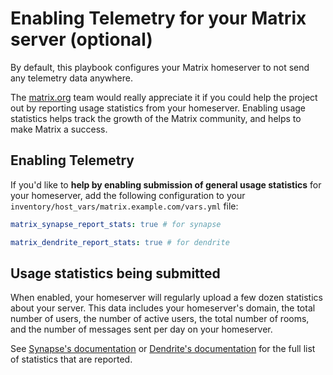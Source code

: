 <!--
SPDX-FileCopyrightText: 2024 MDAD Team and contributors

SPDX-License-Identifier: AGPL-3.0-or-later
-->

# Enabling Telemetry for your Matrix server (optional)

By default, this playbook configures your Matrix homeserver to not send any telemetry data anywhere.

The [matrix.org](https://matrix.org) team would really appreciate it if you could help the project out by reporting usage statistics from your homeserver. Enabling usage statistics helps track the growth of the Matrix community, and helps to make Matrix a success.

## Enabling Telemetry

If you'd like to **help by enabling submission of general usage statistics** for your homeserver, add the following configuration to your `inventory/host_vars/matrix.example.com/vars.yml` file:

```yaml
matrix_synapse_report_stats: true # for synapse

matrix_dendrite_report_stats: true # for dendrite
```

## Usage statistics being submitted

When enabled, your homeserver will regularly upload a few dozen statistics about your server. This data includes your homeserver's domain, the total number of users, the number of active users, the total number of rooms, and the number of messages sent per day on your homeserver.

See [Synapse's documentation](https://github.com/element-hq/synapse/blob/develop/docs/usage/administration/monitoring/reporting_homeserver_usage_statistics.md#available-statistics) or [Dendrite's documentation](https://github.com/matrix-org/dendrite/blob/main/docs/FAQ.md#what-is-being-reported-when-enabling-phone-home-statistics) for the full list of statistics that are reported.
